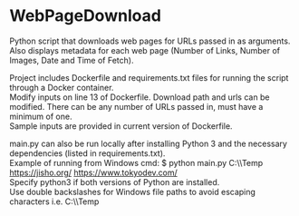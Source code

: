 # WebPageDownload

Python script that downloads web pages for URLs passed in as arguments.\
Also displays metadata for each web page (Number of Links, Number of Images, Date and Time of Fetch).

Project includes Dockerfile and requirements.txt files for running the script through a Docker container.\
Modify inputs on line 13 of Dockerfile. Download path and urls can be modified. There can be any number of URLs passed in, must have a minimum of one.\
Sample inputs are provided in current version of Dockerfile.

main.py can also be run locally after installing Python 3 and the necessary dependencies (listed in requirements.txt).\
Example of running from Windows cmd: $ python main.py C:\\\\Temp https://jisho.org/ https://www.tokyodev.com/ \
Specify python3 if both versions of Python are installed.\
Use double backslashes for Windows file paths to avoid escaping characters i.e. C:\\\\Temp
